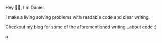 
Hey 👋🏾, I'm Daniel.

I make a living solving problems with readable code and clear writing.

Checkout [my blog](https://danielokeyokoro.com/software) for some of the aforementioned writing...about code :)

[<img align="left" alt="okeyokoro | LinkedIn" width="16px" src="https://cdn.jsdelivr.net/npm/simple-icons@v3/icons/linkedin.svg" />](https://linkedin.com/in/okeyokoro)
